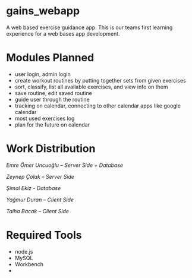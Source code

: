 # gains_webapp

A web based exercise guidance app. This is our teams first learning experience for a web bases app development.

# Modules Planned

- user login, admin login
- create workout routines by putting together sets from given exercises
- sort, classify, list all available exercises, and view info on them
- save routine, edit saved routine
- guide user through the routine
- tracking on calendar, connecting to other calendar apps like google calendar
- most used exercises log
- plan for the future on calendar

# Work Distribution

  *Emre Ömer Uncuoğlu – Server Side + Database*
  
  *Zeynep Çolak – Server Side*
  
  *Şimal Ekiz - Database*
  
  *Yağmur Duran – Client Side*
  
  *Talha Bacak – Client Side*
  
# Required Tools

- node.js
- MySQL
- Workbench 
-
